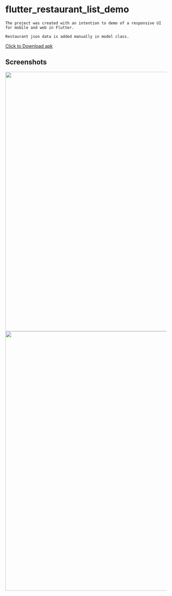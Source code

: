 # flutter_restaurant_list_demo

    The project was created with an intention to demo of a responsive UI for mobile and web in Flutter.

    Restaurant json data is added manually in model class.

<a href="https://github.com/1207roy/restaurant_list_demo/raw/master/demo/restaurant_list_demo.apk" download>Click to Download apk</a>

## Screenshots
<p float="left">
<img src="https://github.com/1207roy/restaurant_list_demo/blob/master/images/mobile.gif" width="810">
<img src="https://github.com/1207roy/restaurant_list_demo/blob/master/images/web.gif" width="810">
</p>

